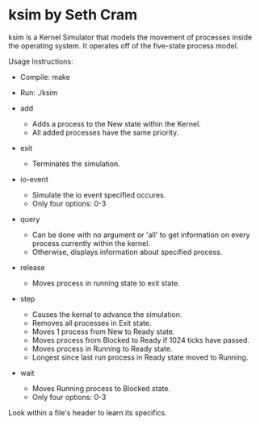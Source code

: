 # ksim by Seth Cram

  ksim is a Kernel Simulator that models the movement of processes inside
   the operating system. It operates off of the five-state process model.   

  Usage Instructions:
  - Compile: make
  - Run: ./ksim

  - add <process-name>
    - Adds a process to the New state within the Kernel.
    - All added processes have the same priority.

  - exit
    - Terminates the simulation.

  - io-event <io-device-number>
    - Simulate the io event specified occures.
    - Only four options: 0-3
    
  - query <process-name>
    - Can be done with no argument or 'all' to get information on every process currently within the kernel. 
    - Otherwise, displays information about specified process.

  - release
    - Moves process in running state to exit state.

  - step
    - Causes the kernal to advance the simulation.
    - Removes all processes in Exit state.
    - Moves 1 process from New to Ready state.
    - Moves process from Blocked to Ready if 1024 ticks have passed.
    - Moves process in Running to Ready state.
    - Longest since last run process in Ready state moved to Running.

  - wait <io-device-number>
    - Moves Running process to Blocked state.
    - Only four options: 0-3

  Look within a file's header to learn its specifics.  
